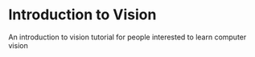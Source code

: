 # Introduction to Vision

An introduction to vision tutorial for people interested to learn computer vision
